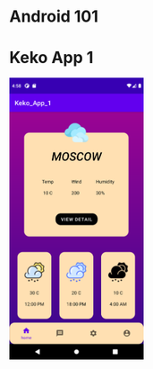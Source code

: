 Android 101
===========

# Keko App 1

[<img src="https://github.com/Atesh19/Keko_App_1/blob/master/screenShorts/ss.png" width="240px"  height ="501px"/>](https://github.com/Atesh19/Keko_App_1/blob/master/screenShorts/ss.png)

